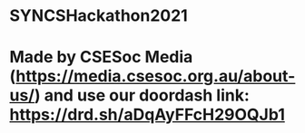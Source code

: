 # SYNCSHackathon2021

# Made by CSESoc Media (https://media.csesoc.org.au/about-us/) and use our doordash link: https://drd.sh/aDqAyFFcH29OQJb1